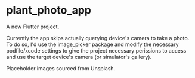 # plant_photo_app

A new Flutter project.


Currently the app skips actually querying device's camera to take a photo.
To do so, I'd use the image_picker package and modify the necessary podfile/xcode settings to give the project
necessary perissions to access and use the target device's camera (or simulator's gallery).



Placeholder images sourced from Unsplash.
